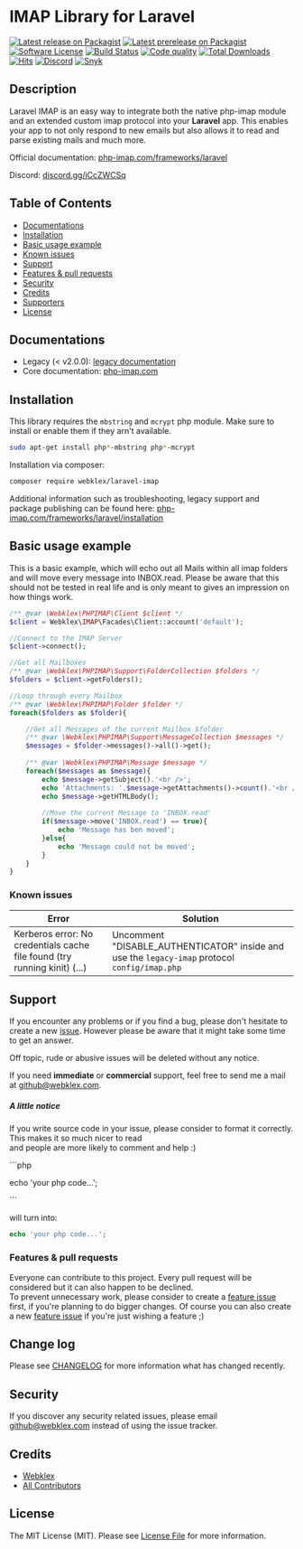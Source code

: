 # IMAP Library for Laravel

[![Latest release on Packagist][ico-release]][link-packagist]
[![Latest prerelease on Packagist][ico-prerelease]][link-packagist]
[![Software License][ico-license]][link-license]
[![Build Status][ico-travis]][link-travis]
[![Code quality][ico-quality]][link-scrutinizer]
[![Total Downloads][ico-downloads]][link-downloads]
[![Hits][ico-hits]][link-hits]
[![Discord][ico-discord]][link-discord]
[![Snyk][ico-snyk]][link-snyk]


## Description
Laravel IMAP is an easy way to integrate both the native php-imap module and an extended custom imap protocol
into your **Laravel** app. This enables your app to not only respond to new emails but also allows it to
read and parse existing mails and much more.

Official documentation: [php-imap.com/frameworks/laravel](https://www.php-imap.com/frameworks/laravel/installation)

Discord: [discord.gg/jCcZWCSq][link-discord]

## Table of Contents
- [Documentations](#documentations)
- [Installation](#installation)
- [Basic usage example](#basic-usage-example)
- [Known issues](#known-issues)
- [Support](#support)
- [Features & pull requests](#features--pull-requests)
- [Security](#security)
- [Credits](#credits)
- [Supporters](#supporters)
- [License](#license)


## Documentations
- Legacy (< v2.0.0): [legacy documentation](https://github.com/Webklex/laravel-imap/tree/1.6.2#table-of-contents)
- Core documentation: [php-imap.com](https://www.php-imap.com/)


## Installation
This library requires the `mbstring` and `mcrypt` php module. Make sure to install or enable them if they arn't available.
```bash
sudo apt-get install php*-mbstring php*-mcrypt
```
Installation via composer:
```bash
composer require webklex/laravel-imap
```
Additional information such as troubleshooting, legacy support and package publishing can be found here: 
[php-imap.com/frameworks/laravel/installation](https://www.php-imap.com/frameworks/laravel/installation)

## Basic usage example
This is a basic example, which will echo out all Mails within all imap folders
and will move every message into INBOX.read. Please be aware that this should not be
tested in real life and is only meant to gives an impression on how things work.

```php
/** @var \Webklex\PHPIMAP\Client $client */
$client = Webklex\IMAP\Facades\Client::account('default');

//Connect to the IMAP Server
$client->connect();

//Get all Mailboxes
/** @var \Webklex\PHPIMAP\Support\FolderCollection $folders */
$folders = $client->getFolders();

//Loop through every Mailbox
/** @var \Webklex\PHPIMAP\Folder $folder */
foreach($folders as $folder){

    //Get all Messages of the current Mailbox $folder
    /** @var \Webklex\PHPIMAP\Support\MessageCollection $messages */
    $messages = $folder->messages()->all()->get();
    
    /** @var \Webklex\PHPIMAP\Message $message */
    foreach($messages as $message){
        echo $message->getSubject().'<br />';
        echo 'Attachments: '.$message->getAttachments()->count().'<br />';
        echo $message->getHTMLBody();
        
        //Move the current Message to 'INBOX.read'
        if($message->move('INBOX.read') == true){
            echo 'Message has ben moved';
        }else{
            echo 'Message could not be moved';
        }
    }
}
```

### Known issues
| Error                                                                     | Solution                                                   |
| ------------------------------------------------------------------------- | ---------------------------------------------------------- |
| Kerberos error: No credentials cache file found (try running kinit) (...) | Uncomment "DISABLE_AUTHENTICATOR" inside and use the `legacy-imap` protocol `config/imap.php` | 


## Support
If you encounter any problems or if you find a bug, please don't hesitate to create a new 
[issue](https://github.com/Webklex/laravel-imap/issues).
However please be aware that it might take some time to get an answer.

Off topic, rude or abusive issues will be deleted without any notice.

If you need **immediate** or **commercial** support, feel free to send me a mail at github@webklex.com.

##### A little notice
If you write source code in your issue, please consider to format it correctly. This makes it so much nicer to read  
and people are more likely to comment and help :)

&#96;&#96;&#96;php

echo 'your php code...';

&#96;&#96;&#96;

will turn into:
```php 
echo 'your php code...'; 
``` 

### Features & pull requests
Everyone can contribute to this project. Every pull request will be considered but it can also happen to be declined.  
To prevent unnecessary work, please consider to create a 
[feature issue](https://github.com/Webklex/laravel-imap/issues/new?template=feature_request.md)  
first, if you're planning to do bigger changes. Of course you can also create a new 
[feature issue](https://github.com/Webklex/laravel-imap/issues/new?template=feature_request.md)
if you're just wishing a feature ;)


## Change log
Please see [CHANGELOG][link-changelog] for more information what has changed recently.

## Security
If you discover any security related issues, please email github@webklex.com instead of using the issue tracker.

## Credits
- [Webklex][link-author]
- [All Contributors][link-contributors]

## License
The MIT License (MIT). Please see [License File][link-license] for more information.

[ico-release]: https://img.shields.io/packagist/v/webklex/laravel-imap.svg?style=flat-square&label=version
[ico-prerelease]: https://img.shields.io/github/v/release/webklex/laravel-imap?include_prereleases&style=flat-square&label=pre-release
[ico-license]: https://img.shields.io/badge/license-MIT-brightgreen.svg?style=flat-square
[ico-travis]: https://img.shields.io/travis/Webklex/laravel-imap/master.svg?style=flat-square
[ico-downloads]: https://img.shields.io/packagist/dt/Webklex/laravel-imap.svg?style=flat-square
[ico-hits]: https://hits.webklex.com/svg/webklex/laravel-imap?
[ico-build]: https://img.shields.io/scrutinizer/build/g/Webklex/laravel-imap/master?style=flat-square
[ico-quality]: https://img.shields.io/scrutinizer/quality/g/Webklex/laravel-imap/master?style=flat-square
[ico-snyk]: https://snyk-widget.herokuapp.com/badge/composer/webklex/laravel-imap/badge.svg
[ico-discord]: https://img.shields.io/static/v1?label=discord&message=open&color=5865f2&style=flat-square

[link-packagist]: https://packagist.org/packages/Webklex/laravel-imap
[link-travis]: https://travis-ci.org/Webklex/laravel-imap
[link-downloads]: https://packagist.org/packages/Webklex/laravel-imap
[link-scrutinizer]: https://scrutinizer-ci.com/g/Webklex/laravel-imap/?branch=master
[link-hits]: https://hits.webklex.com
[link-author]: https://github.com/webklex
[link-contributors]: https://github.com/Webklex/laravel-imap/graphs/contributors
[link-license]: https://github.com/Webklex/laravel-imap/blob/master/LICENSE
[link-changelog]: https://github.com/Webklex/laravel-imap/blob/master/CHANGELOG.md
[link-snyk]: https://snyk.io/vuln/composer:webklex%2Flaravel-imap
[link-discord]: https://discord.gg/jCcZWCSq
